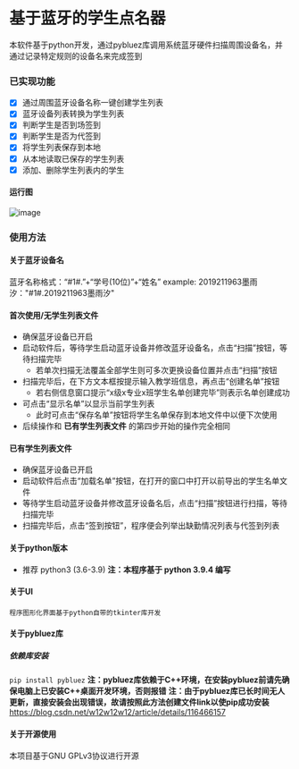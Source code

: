 # 基于蓝牙的学生点名器
本软件基于python开发，通过pybluez库调用系统蓝牙硬件扫描周围设备名，并通过记录特定规则的设备名来完成签到

### 已实现功能
  - [x] 通过周围蓝牙设备名称一键创建学生列表
  - [x] 蓝牙设备列表转换为学生列表
  - [x] 判断学生是否到场签到
  - [x] 判断学生是否为代签到
  - [x] 将学生列表保存到本地
  - [x] 从本地读取已保存的学生列表
  - [x] 添加、删除学生列表内的学生

#### 运行图
![image](https://raw.githubusercontents.com/Mo-Yuxi/Stu_Check-BT/main/img/run.png)

### 使用方法

#### 关于蓝牙设备名
蓝牙名称格式：“#1#.”+“学号(10位)”+“姓名”
example: 2019211963墨雨汐："#1#.2019211963墨雨汐"

#### 首次使用/无学生列表文件
+ 确保蓝牙设备已开启
+ 启动软件后，等待学生启动蓝牙设备并修改蓝牙设备名，点击“扫描”按钮，等待扫描完毕
  + 若单次扫描无法覆盖全部学生则可多次更换设备位置并点击“扫描”按钮
+ 扫描完毕后，在下方文本框按提示输入教学班信息，再点击“创建名单”按钮
  + 若右侧信息窗口提示“x级x专业x班学生名单创建完毕”则表示名单创建成功
+ 可点击“显示名单”以显示当前学生列表
  + 此时可点击“保存名单”按钮将学生名单保存到本地文件中以便下次使用
+ 后续操作和 **已有学生列表文件** 的第四步开始的操作完全相同

#### 已有学生列表文件
+ 确保蓝牙设备已开启
+ 启动软件后点击“加载名单”按钮，在打开的窗口中打开以前导出的学生名单文件
+ 等待学生启动蓝牙设备并修改蓝牙设备名后，点击“扫描”按钮进行扫描，等待扫描完毕
+ 扫描完毕后，点击“签到按钮”，程序便会列举出缺勤情况列表与代签到列表


#### 关于python版本
+ 推荐 python3 (3.6-3.9)
**注：本程序基于 python 3.9.4 编写**

#### 关于UI
    程序图形化界面基于python自带的tkinter库开发

#### 关于pybluez库
##### 依赖库安装
`pip install pybluez`
**注：pybluez库依赖于C++环境，在安装pybluez前请先确保电脑上已安装C++桌面开发环境，否则报错**
**注：由于pybluez库已长时间无人更新，直接安装会出现错误，故请按照此方法创建文件link以使pip成功安装**
https://blog.csdn.net/w12w12w12/article/details/116466157

#### 关于开源使用
  本项目基于GNU GPLv3协议进行开源
